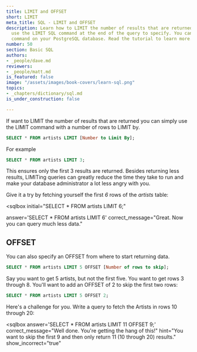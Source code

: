 ```yaml
---
title: LIMIT and OFFSET
short: LIMIT
meta_title: SQL - LIMIT and OFFSET
description: Learn how to LIMIT the number of results that are returned you can simply
  use the LIMIT SQL command at the end of the query to specify. You can use the LIMIT
  command on your PostgreSQL database. Read the tutorial to learn more.
number: 50
section: Basic SQL
authors:
- _people/dave.md
reviewers:
- _people/matt.md
is_featured: false
image: "/assets/images/book-covers/learn-sql.png"
topics:
- _chapters/dictionary/sql.md
is_under_construction: false

---
```

If want to LIMIT the number of results that are returned you can simply use the LIMIT command with a number of rows to LIMIT by.

```sql
SELECT * FROM artists LIMIT [Number to Limit By];
```

For example

```sql
SELECT * FROM artists LIMIT 3;
```

This ensures only the first 3 results are returned. Besides returning less results, LIMITing queries can greatly reduce the time they take to run and make your database administrator a lot less angry with you.  

Give it a try by fetching yourself the first _6_ rows of the _artists_ table:

<sqlbox initial="SELECT * FROM artists LIMIT 6;"

answer='SELECT * FROM artists LIMIT 6'
correct_message="Great. Now you can query much less data."

> </sqlbox>

## OFFSET

You can also specify an OFFSET from where to start returning data.

```sql
SELECT * FROM artists LIMIT 5 OFFSET [Number of rows to skip];
```

Say you want to get 5 artists, but not the first five. You want to get rows 3 through 8.  You'll want to add an OFFSET of 2 to skip the first two rows:

```sql
SELECT * FROM artists LIMIT 5 OFFSET 2;
```

Here's a challenge for you.  Write a query to fetch the Artists in rows 10 through 20:

<sqlbox
answer='SELECT * FROM artists LIMIT 11 OFFSET 9;'
correct_message="Well done.  You're getting the hang of this!"
hint="You want to skip the first 9 and then only return 11 (10 through 20) results."
show_incorrect="true"

> </sqlbox>
